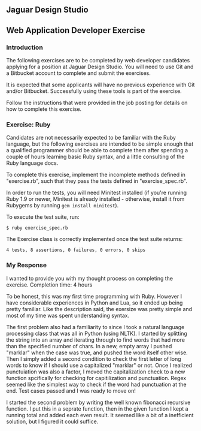 ## Jaguar Design Studio
## Web Application Developer Exercise

### Introduction

The following exercises are to be completed by web developer candidates applying for a position at Jaguar Design Studio. You will need to use Git and a Bitbucket account to complete and submit the exercises.

It is expected that some applicants will have no previous experience with Git and/or Bitbucket. Successfully using these tools is part of the exercise.

Follow the instructions that were provided in the job posting for details on how to complete this exercise.

### Exercise: Ruby

Candidates are not necessarily expected to be familiar with the Ruby language, but the following exercises are intended to be simple enough that a qualified programmer should be able to complete them after spending a couple of hours learning basic Ruby syntax, and a little consulting of the Ruby language docs.

To complete this exercise, implement the incomplete methods defined in "exercise.rb", such that they pass the tests defined in "exercise_spec.rb".

In order to run the tests, you will need Minitest installed (if you're running Ruby 1.9 or newer, Minitest is already installed - otherwise, install it from Rubygems by running ```gem install minitest```).

To execute the test suite, run:

    $ ruby exercise_spec.rb

The Exercise class is correctly implemented once the test suite returns:

    4 tests, 8 assertions, 0 failures, 0 errors, 0 skips


### My Response

I wanted to provide you with my thought process on completing the exercise.
Completion time: 4 hours

To be honest, this was my first time programming with Ruby. However I have considerable experiences in Python and Lua, so it ended up being pretty familiar. Like the description said, the exersize was pretty simple and most of my time was spent understanding syntax.

The first problem also had a familiarity to since I took a natural language processing class that was all in Python (using NLTK). I started by splitting the string into an array and iterating through to find words that had more than the specified number of chars. In a new, empty array I pushed "marklar" when the case was true, and pushed the word itself other wise. Then I simply added a second condition to check the first letter of long words to know if I should use a capitalized "marklar" or not. Once I realized punctuiation was also a factor, I moved the capitalization check to a new function spcifically for checking for capitilization and punctuation. Regex seemed like the simplest way to check if the word had punctuation at the end. Test cases passed and I was ready to move on!

I started the second problem by writing the well known fibonacci recursive function. I put this in a seprate function, then in the given function I kept a running total and added each even result. It seemed like a bit of a inefficient solution, but I figured it could suffice.